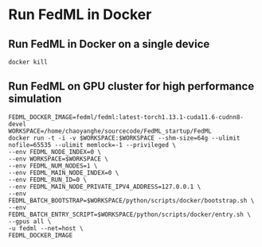 # Run FedML in Docker

## Run FedML in Docker on a single device

```
docker kill
```

## Run FedML on GPU cluster for high performance simulation

```
FEDML_DOCKER_IMAGE=fedml/fedml:latest-torch1.13.1-cuda11.6-cudnn8-devel
WORKSPACE=/home/chaoyanghe/sourcecode/FedML_startup/FedML
docker run -t -i -v $WORKSPACE:$WORKSPACE --shm-size=64g --ulimit nofile=65535 --ulimit memlock=-1 --privileged \
--env FEDML_NODE_INDEX=0 \
--env WORKSPACE=$WORKSPACE \
--env FEDML_NUM_NODES=1 \
--env FEDML_MAIN_NODE_INDEX=0 \
--env FEDML_RUN_ID=0 \
--env FEDML_MAIN_NODE_PRIVATE_IPV4_ADDRESS=127.0.0.1 \
--env FEDML_BATCH_BOOTSTRAP=$WORKSPACE/python/scripts/docker/bootstrap.sh \
--env FEDML_BATCH_ENTRY_SCRIPT=$WORKSPACE/python/scripts/docker/entry.sh \
--gpus all \
-u fedml --net=host \
FEDML_DOCKER_IMAGE
```